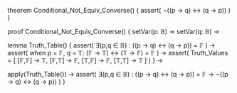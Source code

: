 theorem Conditional_Not_Equiv_Converse() {
  assert(
    ¬((p → q) ↔ (q → p))
  )
}

proof Conditional_Not_Equiv_Converse() {
  setVar(p: 𝔹) →
  setVar(q: 𝔹) →
  
  lemma Truth_Table() {
    assert(
      ∃(p,q ∈ 𝔹) : ((p → q) ↔ (q → p)) = 𝔽
    ) →
    assert(
      when p = 𝔽, q = 𝕋:
      (𝔽 → 𝕋) ↔ (𝕋 → 𝔽) = 𝔽
    ) →
    assert(
      Truth_Values = [
        [𝔽,𝔽] → 𝕋,
        [𝔽,𝕋] → 𝔽,
        [𝕋,𝔽] → 𝔽,
        [𝕋,𝕋] → 𝕋
      ]
    )
  } →
  
  apply(Truth_Table()) →
  assert(
    ∃(p,q ∈ 𝔹) : ((p → q) ↔ (q → p)) = 𝔽 →
    ¬((p → q) ↔ (q → p))
  )
}